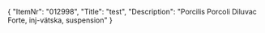 {
  "ItemNr": "012998",
  "Title": "test",
  "Description": "Porcilis Porcoli Diluvac Forte, inj-vätska, suspension"
}